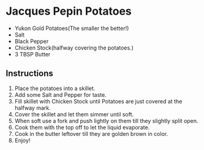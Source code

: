 # Jacques Pepin Potatoes

- Yukon Gold Potatoes(The smaller the better!)
- Salt
- Black Pepper
- Chicken Stock(halfway covering the potatoes.)
- 3 TBSP Butter

## Instructions

1) Place the potatoes into a skillet.
2) Add some Salt and Pepper for taste.
3) Fill skillet with Chicken Stock until Potatoes are just covered at the halfway mark.
4) Cover the skillet and let them simmer until soft.
5) When soft use a fork and push lightly on them till they slightly split open.
6) Cook them with the top off to let the liquid evaporate.
7) Cook in the butter leftover till they are golden brown in color.
8) Enjoy!
